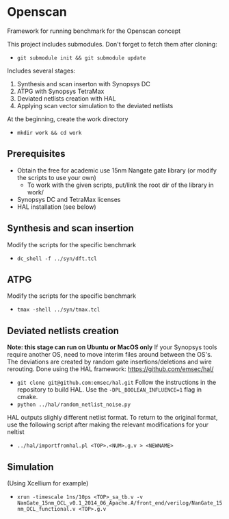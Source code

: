 # Openscan
Framework for running benchmark for the Openscan concept

This project includes submodules. Don't forget to fetch them after cloning:
- `git submodule init && git submodule update`

Includes several stages:
1. Synthesis and scan inserton with Synopsys DC
2. ATPG with Synopsys TetraMax
3. Deviated netlists creation with HAL
4. Applying scan vector simulation to the deviated netlists

At the beginning, create the work directory
- `mkdir work && cd work`

## Prerequisites
* Obtain the free for academic use 15nm Nangate gate library (or modify the scripts to use your own)
    - To work with the given scripts, put/link the root dir of the library in work/
* Synopsys DC and TetraMax licenses
* HAL installation (see below)


## Synthesis and scan insertion
Modify the scripts for the specific benchmark
- `dc_shell -f ../syn/dft.tcl`

## ATPG
Modify the scripts for the specific benchmark
- `tmax -shell ../syn/tmax.tcl`

## Deviated netlists creation
**Note: this stage can run on Ubuntu or MacOS only** If your Synopsys tools require another OS, need to move interim files around between the OS's.
The deviations are created by random gate insertions/deletions and wire rerouting.
Done using the HAL framework: https://github.com/emsec/hal/
- `git clone git@github.com:emsec/hal.git`
Follow the instructions in the repository to build HAL. Use the `-DPL_BOOLEAN_INFLUENCE=1` flag in cmake.
- `python ../hal/random_netlist_noise.py`

HAL outputs slighly different netlist format. To return to the original format, use the following script after making the relevant modifications for your neltist
- `../hal/importfromhal.pl <TOP>.<NUM>.g.v > <NEWNAME>`

## Simulation
(Using Xcellium for example)
- `xrun -timescale 1ns/10ps <TOP>_sa_tb.v -v NanGate_15nm_OCL_v0.1_2014_06_Apache.A/front_end/verilog/NanGate_15nm_OCL_functional.v <TOP>.g.v`

